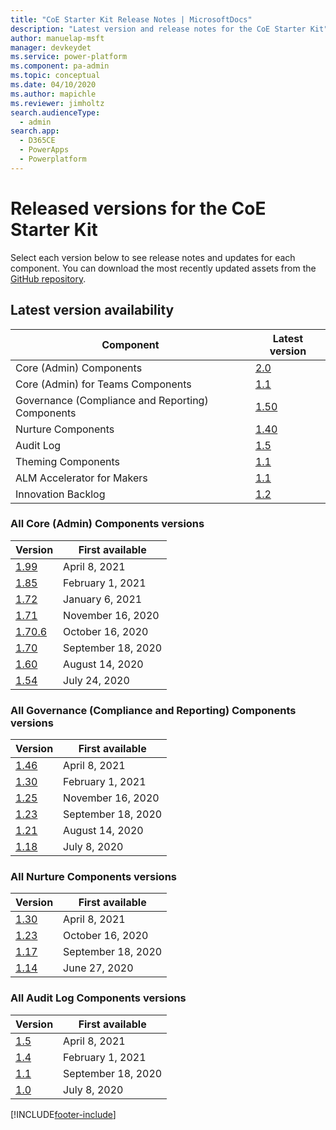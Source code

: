 ```yaml
---
title: "CoE Starter Kit Release Notes | MicrosoftDocs"
description: "Latest version and release notes for the CoE Starter Kit"
author: manuelap-msft
manager: devkeydet
ms.service: power-platform
ms.component: pa-admin
ms.topic: conceptual
ms.date: 04/10/2020
ms.author: mapichle
ms.reviewer: jimholtz
search.audienceType: 
  - admin
search.app: 
  - D365CE
  - PowerApps
  - Powerplatform
---
```


# Released versions for the CoE Starter Kit

Select each version below to see release notes and updates for each component. You can download the most recently updated assets from the [GitHub repository](https://aka.ms/coestarterkitrepo).

## Latest version availability

|  Component     | Latest version |
|--------|-------------|
| Core (Admin) Components |   [2.0](release-notes/core-2.0.md)    |
| Core (Admin) for Teams Components |   [1.1](release-notes/coreteams-1.5.md)    |
| Governance (Compliance and Reporting) Components |   [1.50](release-notes/governance-1.46.md)  |
| Nurture Components |   [1.40](release-notes/nurture-1.30.md)  |
| Audit Log |   [1.5](release-notes/auditlog-1.5.md) |
| Theming Components |   [1.1](release-notes/theming-1.1.md) |
| ALM Accelerator for Makers |   [1.1](release-notes/almhelper-1.1.md) |
| Innovation Backlog |   [1.2](release-notes/innovation-1.2.md) |

### All Core (Admin) Components versions

|  Version | First available |
| --------- | ---------------|
| [1.99](release-notes/core-1.99.md) | April 8, 2021 |
| [1.85](release-notes/core-1.85.md) | February 1, 2021 |
| [1.72](release-notes/core-1.72.md) | January 6, 2021 |
| [1.71](release-notes/core-1.71.md) | November 16, 2020 |
| [1.70.6](release-notes/core-1.70.6.md) | October 16, 2020 |
| [1.70](release-notes/core-1.70.md) | September 18, 2020 |
| [1.60](release-notes/core-1.60.md) | August 14, 2020 |
| [1.54](release-notes/core-1.54.md) | July 24, 2020 |

### All Governance (Compliance and Reporting) Components versions

|  Version | First available |
| --------- | ---------------|
| [1.46](release-notes/governance-1.46.md) | April 8, 2021 |
| [1.30](release-notes/governance-1.30.md) | February 1, 2021 |
| [1.25](release-notes/governance-1.25.md) | November 16, 2020 |
| [1.23](release-notes/governance-1.23.md) | September 18, 2020 |
| [1.21](release-notes/governance-1.21.md) | August 14, 2020 |
| [1.18](release-notes/governance-1.18.md) | July 8, 2020 |

### All Nurture Components versions

|  Version | First available |
| --------- | ---------------|
| [1.30](release-notes/nurture-1.30.md) | April 8, 2021 |
| [1.23](release-notes/nurture-1.23.md) | October 16, 2020 |
| [1.17](release-notes/nurture-1.17.md) | September 18, 2020 |
| [1.14](release-notes/nurture-1.14.md) | June 27, 2020 |

### All Audit Log Components versions

|  Version | First available |
| --------- | ---------------|
| [1.5](release-notes/auditlog-1.5.md) | April 8, 2021 |
| [1.4](release-notes/auditlog-1.4.md) | February 1, 2021 |
| [1.1](release-notes/auditlog-1.1.md) | September 18, 2020 |
| [1.0](release-notes/auditlog-1.0.md) | July 8, 2020 |

[!INCLUDE[footer-include](../../includes/footer-banner.md)]